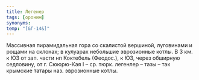 ```yaml
---
title: Легенер
tags: [ороним]
synonyms:
temp: "[&Г-14&]"
---
```


Массивная пирамидальная гора со скалистой вершиной, луговинами и рощами на
склонах; в кулуарах небольшие эврозионные котлы. В 3 км. к ЮЗ от зап. части нп
Коктебель (Феодос.), к ЮЗ, через обширную седловину, от г. Сююрю-Кая I – ср.
тюрк. легенлер – тазы – так крымские татары наз. эврозионные котлы.
